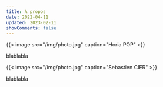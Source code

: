 ```yaml
---
title: A propos
date: 2022-04-11
updated: 2023-02-11
showComments: false
---
```


{{< image src="/img/photo.jpg" caption="Horia POP" >}}

blablabla

{{< image src="/img/photo.jpg" caption="Sebastien CIER" >}}

blablabla
